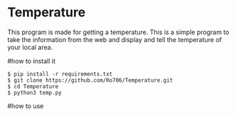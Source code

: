 # Temperature
This program is made for getting a temperature. This is a simple program to take the information from the web and display and tell the temperature of your local area.

#how  to install it 
```shell 
$ pip install -r requirements.txt
$ git clone https://github.com/Ro706/Temperature.git
$ cd Temperature
$ python3 temp.py
```
#how to use 

